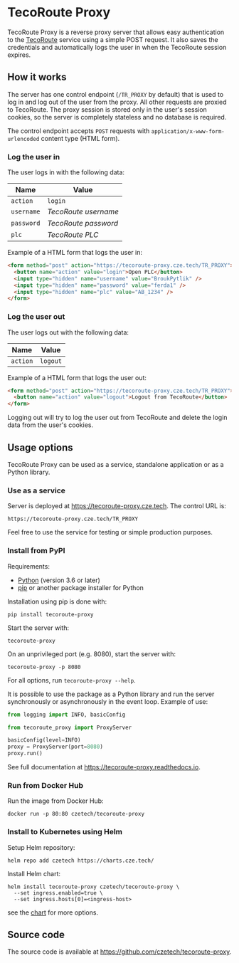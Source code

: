 # TecoRoute Proxy

TecoRoute Proxy is a reverse proxy server that allows easy authentication to the
[TecoRoute] service using a simple POST request. It also saves the credentials
and automatically logs the user in when the TecoRoute session expires.

## How it works

The server has one control endpoint (`/TR_PROXY` by default) that is used
to log in and log out of the user from the proxy. All other requests are proxied
to TecoRoute. The proxy session is stored only in the user's session cookies, so
the server is completely stateless and no database is required.

The control endpoint accepts `POST` requests with
`application/x-www-form-urlencoded` content type (HTML form).

### Log the user in

The user logs in with the following data:

| Name       | Value                |
| ---------- | -------------------- |
| `action`   | `login`              |
| `username` | _TecoRoute username_ |
| `password` | _TecoRoute password_ |
| `plc`      | _TecoRoute PLC_      |

Example of a HTML form that logs the user in:

```html
<form method="post" action="https://tecoroute-proxy.cze.tech/TR_PROXY">
  <button name="action" value="login">Open PLC</button>
  <input type="hidden" name="username" value="BroukPytlik" />
  <input type="hidden" name="password" value="ferda1" />
  <input type="hidden" name="plc" value="AB_1234" />
</form>
```

### Log the user out

The user logs out with the following data:

| Name     | Value    |
| -------- | -------- |
| `action` | `logout` |

Example of a HTML form that logs the user out:

```html
<form method="post" action="https://tecoroute-proxy.cze.tech/TR_PROXY">
  <button name="action" value="logout">Logout from TecoRoute</button>
</form>
```

Logging out will try to log the user out from TecoRoute and delete the login
data from the user's cookies.

## Usage options

TecoRoute Proxy can be used as a service, standalone application or as a Python
library.

### Use as a service

Server is deployed at <https://tecoroute-proxy.cze.tech>. The control URL is:

    https://tecoroute-proxy.cze.tech/TR_PROXY

Feel free to use the service for testing or simple production purposes.

### Install from PyPI

Requirements:

- [Python] (version 3.6 or later)
- [pip] or another package installer for Python

Installation using pip is done with:

```shell
pip install tecoroute-proxy
```

Start the server with:

```shell
tecoroute-proxy
```

On an unprivileged port (e.g. 8080), start the server with:

```shell
tecoroute-proxy -p 8080
```

For all options, run `tecoroute-proxy --help`.

It is possible to use the package as a Python library and run the server
synchronously or asynchronously in the event loop. Example of use:

```python
from logging import INFO, basicConfig

from tecoroute_proxy import ProxyServer

basicConfig(level=INFO)
proxy = ProxyServer(port=8080)
proxy.run()
```

See full documentation at <https://tecoroute-proxy.readthedocs.io>.

### Run from Docker Hub

Run the image from Docker Hub:

```shell
docker run -p 80:80 czetech/tecoroute-proxy
```

### Install to Kubernetes using Helm

Setup Helm repository:

```shell
helm repo add czetech https://charts.cze.tech/
```

Install Helm chart:

```shell
helm install tecoroute-proxy czetech/tecoroute-proxy \
  --set ingress.enabled=true \
  --set ingress.hosts[0]=<ingress-host>
```

see the [chart] for more options.

## Source code

The source code is available at <https://github.com/czetech/tecoroute-proxy>.

[chart]: https://github.com/czetech/tecoroute-proxy/tree/main/chart
[pip]: https://pip.pypa.io/en/stable/installation/
[python]: https://www.python.org/downloads/
[tecoroute]: https://route.tecomat.com/TR_LOGIN.XML
